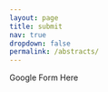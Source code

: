 ```yaml
---
layout: page
title: submit
nav: true
dropdown: false
permalink: /abstracts/
---
```


Google Form Here